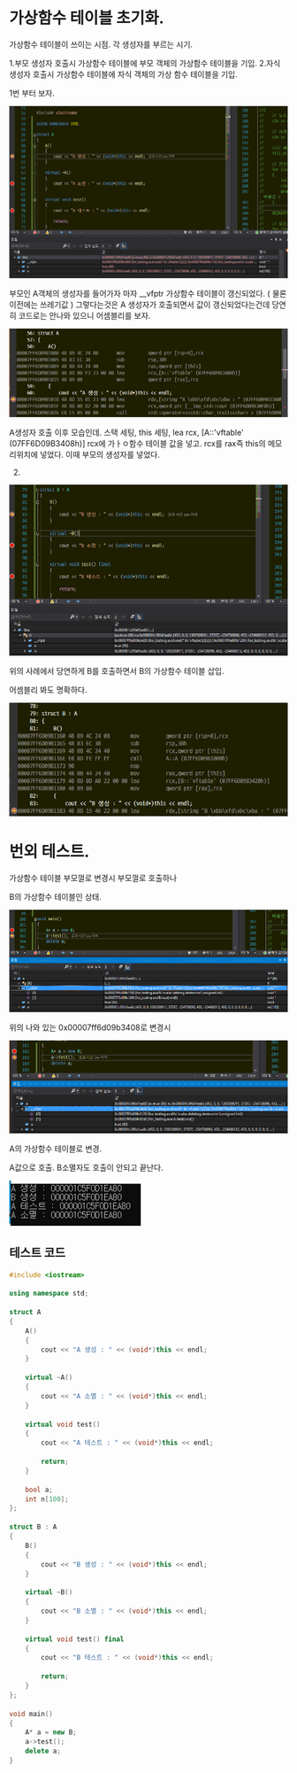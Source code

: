 # 가상함수 테이블 초기화.

가상함수 테이블이 쓰이는 시점.
각 생성자를 부르는 시기.

1.부모 생성자 호출시 가상함수 테이블에 부모 객체의 가상함수 테이블을 기입.
2.자식 생성자 호출시 가상함수 테이블에 자식 객체의 가상 함수 테이블을 기입.

1번 부터 보자.

![%E1%84%80%E1%85%A1%E1%84%89%E1%85%A1%E1%86%BC%E1%84%92%E1%85%A1%E1%86%B7%E1%84%89%E1%85%AE%20%E1%84%90%E1%85%A6%E1%84%8B%E1%85%B5%E1%84%87%E1%85%B3%E1%86%AF%20%E1%84%8E%E1%85%A9%E1%84%80%E1%85%B5%E1%84%92%E1%85%AA%206c51949c311f4790a79abe7850db68ee/Untitled.png](vftable/Untitled.png)

부모인 A객체의 생성자를 들어가자 마자 __vfptr 가상함수 테이블이 갱신되었다. ( 물론 이전에는 쓰레기값 ) 
그렇다는것은 A 생성자가 호출되면서 값이 갱신되었다는건데 당연히 코드로는 안나와 있으니 어셈블리를 보자.

![%E1%84%80%E1%85%A1%E1%84%89%E1%85%A1%E1%86%BC%E1%84%92%E1%85%A1%E1%86%B7%E1%84%89%E1%85%AE%20%E1%84%90%E1%85%A6%E1%84%8B%E1%85%B5%E1%84%87%E1%85%B3%E1%86%AF%20%E1%84%8E%E1%85%A9%E1%84%80%E1%85%B5%E1%84%92%E1%85%AA%206c51949c311f4790a79abe7850db68ee/Untitled%201.png](vftable/Untitled%201.png)

A생성자 호출 이후 모습인데. 
스택 세팅, this 세팅,
lea rcx, [A::'vftable' (07FF6D09B3408h)] 
rcx에 가ㅏㅇ함수 테이블 값을 넣고.
rcx를 rax즉 this의 메모리위치에 넣었다.
이때 부모의 생성자를 넣었다.

2. 

![%E1%84%80%E1%85%A1%E1%84%89%E1%85%A1%E1%86%BC%E1%84%92%E1%85%A1%E1%86%B7%E1%84%89%E1%85%AE%20%E1%84%90%E1%85%A6%E1%84%8B%E1%85%B5%E1%84%87%E1%85%B3%E1%86%AF%20%E1%84%8E%E1%85%A9%E1%84%80%E1%85%B5%E1%84%92%E1%85%AA%206c51949c311f4790a79abe7850db68ee/Untitled%202.png](vftable/Untitled%202.png)

위의 사례에서 당연하게 B를 호출하면서 B의 가상함수 테이블 삽입.

어셈블리 봐도 명확하다.

![%E1%84%80%E1%85%A1%E1%84%89%E1%85%A1%E1%86%BC%E1%84%92%E1%85%A1%E1%86%B7%E1%84%89%E1%85%AE%20%E1%84%90%E1%85%A6%E1%84%8B%E1%85%B5%E1%84%87%E1%85%B3%E1%86%AF%20%E1%84%8E%E1%85%A9%E1%84%80%E1%85%B5%E1%84%92%E1%85%AA%206c51949c311f4790a79abe7850db68ee/Untitled%203.png](vftable/Untitled%203.png)

# 번외 테스트.

가상함수 테이블 부모껄로 변경시 부모껄로 호출하나 

B의 가상함수 테이블인 상태.

![%E1%84%80%E1%85%A1%E1%84%89%E1%85%A1%E1%86%BC%E1%84%92%E1%85%A1%E1%86%B7%E1%84%89%E1%85%AE%20%E1%84%90%E1%85%A6%E1%84%8B%E1%85%B5%E1%84%87%E1%85%B3%E1%86%AF%20%E1%84%8E%E1%85%A9%E1%84%80%E1%85%B5%E1%84%92%E1%85%AA%206c51949c311f4790a79abe7850db68ee/Untitled%204.png](vftable/Untitled%204.png)

위의 나와 있는 0x00007ff6d09b3408로 변경시

![%E1%84%80%E1%85%A1%E1%84%89%E1%85%A1%E1%86%BC%E1%84%92%E1%85%A1%E1%86%B7%E1%84%89%E1%85%AE%20%E1%84%90%E1%85%A6%E1%84%8B%E1%85%B5%E1%84%87%E1%85%B3%E1%86%AF%20%E1%84%8E%E1%85%A9%E1%84%80%E1%85%B5%E1%84%92%E1%85%AA%206c51949c311f4790a79abe7850db68ee/Untitled%205.png](vftable/Untitled%205.png)

A의 가상함수 테이블로 변경.

 A값으로 호출.  B소멸자도 호출이 안되고 끝난다.

![%E1%84%80%E1%85%A1%E1%84%89%E1%85%A1%E1%86%BC%E1%84%92%E1%85%A1%E1%86%B7%E1%84%89%E1%85%AE%20%E1%84%90%E1%85%A6%E1%84%8B%E1%85%B5%E1%84%87%E1%85%B3%E1%86%AF%20%E1%84%8E%E1%85%A9%E1%84%80%E1%85%B5%E1%84%92%E1%85%AA%206c51949c311f4790a79abe7850db68ee/Untitled%206.png](vftable/Untitled%206.png)

## 테스트 코드

```cpp
#include <iostream>

using namespace std;

struct A
{
    A()
    {
        cout << "A 생성 : " << (void*)this << endl;
    }

    virtual ~A()
    {
        cout << "A 소멸 : " << (void*)this << endl;
    }

    virtual void test()
    {
        cout << "A 테스트 : " << (void*)this << endl;

        return;
    }

    bool a;
    int n[100];
};

struct B : A
{
    B()
    {
        cout << "B 생성 : " << (void*)this << endl;
    }

    virtual ~B()
    {
        cout << "B 소멸 : " << (void*)this << endl;
    }
    
    virtual void test() final
    {
        cout << "B 테스트 : " << (void*)this << endl;

        return;
    }
};

void main()
{
    A* a = new B;
    a->test();
    delete a;
}
```